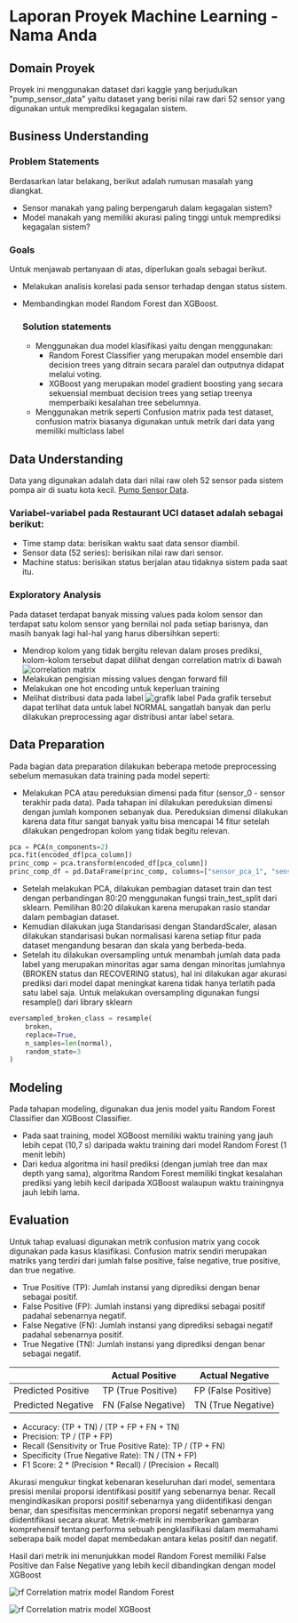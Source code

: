 # Laporan Proyek Machine Learning - Nama Anda

## Domain Proyek

Proyek ini menggunakan dataset dari kaggle yang berjudulkan "pump_sensor_data" yaitu dataset yang berisi nilai raw dari 52 sensor yang digunakan untuk memprediksi kegagalan sistem.

## Business Understanding

### Problem Statements

Berdasarkan latar belakang, berikut adalah rumusan masalah yang diangkat.
- Sensor manakah yang paling berpengaruh dalam kegagalan sistem?
- Model manakah yang memiliki akurasi paling tinggi untuk memprediksi kegagalan sistem?

### Goals

Untuk menjawab pertanyaan di atas, diperlukan goals sebagai berikut.
- Melakukan analisis korelasi pada sensor terhadap dengan status sistem.
- Membandingkan model Random Forest dan XGBoost.

    ### Solution statements
    - Menggunakan dua model klasifikasi yaitu dengan menggunakan: 
        - Random Forest Classifier yang merupakan model ensemble dari decision trees yang ditrain secara paralel dan outputnya didapat melalui voting.
        - XGBoost yang merupakan model gradient boosting yang secara sekuensial membuat decision trees yang setiap treenya memperbaiki kesalahan   tree sebelumnya.
    - Menggunakan metrik seperti Confusion matrix pada test dataset, confusion matrix biasanya digunakan untuk metrik dari data yang memiliki multiclass label 

## Data Understanding
Data yang digunakan adalah data dari nilai raw oleh 52 sensor pada sistem pompa air di suatu kota kecil. [Pump Sensor Data](https://www.kaggle.com/datasets/nphantawee/pump-sensor-data/data).

### Variabel-variabel pada Restaurant UCI dataset adalah sebagai berikut:
- Time stamp data: berisikan waktu saat data sensor diambil.
- Sensor data (52 series): berisikan nilai raw dari sensor.
- Machine status: berisikan status berjalan atau tidaknya sistem pada saat itu.

### Exploratory Analysis
Pada dataset terdapat banyak missing values pada kolom sensor dan terdapat satu kolom sensor yang bernilai nol pada setiap barisnya, dan masih banyak lagi hal-hal yang harus dibersihkan seperti:
- Mendrop kolom yang tidak bergitu relevan dalam proses prediksi, kolom-kolom tersebut dapat dilihat dengan correlation matrix di bawah
![correlation matrix](images/corr_matrix_zoomed.png)
- Melakukan pengisian missing values dengan forward fill
- Melakukan one hot encoding untuk keperluan training 
- Melihat distribusi data pada label
![grafik label](images/labels.png)
Pada grafik tersebut dapat terlihat data untuk label NORMAL sangatlah banyak dan perlu dilakukan preprocessing agar distribusi antar label setara.

## Data Preparation
Pada bagian data preparation dilakukan beberapa metode preprocessing sebelum memasukan data training pada model seperti:
- Melakukan PCA atau pereduksian dimensi pada fitur (sensor_0 - sensor terakhir pada data). Pada tahapan ini dilakukan pereduksian dimensi dengan jumlah komponen sebanyak dua. Pereduksian dimensi dilakukan karena data fitur sangat banyak yaitu bisa mencapai 14 fitur setelah dilakukan pengedropan kolom yang tidak begitu relevan.
```python
pca = PCA(n_components=2)
pca.fit(encoded_df[pca_column])
princ_comp = pca.transform(encoded_df[pca_column])
princ_comp_df = pd.DataFrame(princ_comp, columns=["sensor_pca_1", "sensor_pca_2"])
```
- Setelah melakukan PCA, dilakukan pembagian dataset train dan test dengan perbandingan 80:20 menggunakan fungsi train_test_split dari sklearn. Pemilihan 80:20 dilakukan karena merupakan rasio standar dalam pembagian dataset.
- Kemudian dilakukan juga Standarisasi dengan StandardScaler, alasan dilakukan standarisasi bukan normalisasi karena setiap fitur pada dataset mengandung besaran dan skala yang berbeda-beda.
- Setelah itu dilakukan oversampling untuk menambah jumlah data pada label yang merupakan minoritas agar sama dengan minoritas jumlahnya (BROKEN status dan RECOVERING status), hal ini dilakukan agar akurasi prediksi dari model dapat meningkat karena tidak hanya terlatih pada satu label saja. Untuk melakukan oversampling digunakan fungsi resample() dari library sklearn
```python
oversampled_broken_class = resample(
    broken,
    replace=True,
    n_samples=len(normal),
    random_state=3
)
```

## Modeling
Pada tahapan modeling, digunakan dua jenis model yaitu Random Forest Classifier dan XGBoost Classifier.
- Pada saat training, model XGBoost memiliki waktu training yang jauh lebih cepat (10,7 s) daripada waktu training dari model Random Forest (1 menit lebih)
- Dari kedua algoritma ini hasil prediksi (dengan jumlah tree dan max depth yang sama), algoritma Random Forest memiliki tingkat kesalahan prediksi yang lebih kecil daripada XGBoost walaupun waktu trainingnya jauh lebih lama.

## Evaluation
Untuk tahap evaluasi digunakan metrik confusion matrix yang cocok digunakan pada kasus klasifikasi. Confusion matrix sendiri merupakan matriks yang terdiri dari jumlah false positive, false negative, true positive, dan true negative. 

- True Positive (TP): Jumlah instansi yang diprediksi dengan benar sebagai positif.
- False Positive (FP): Jumlah instansi yang diprediksi sebagai positif padahal sebenarnya negatif.
- False Negative (FN): Jumlah instansi yang diprediksi sebagai negatif padahal sebenarnya positif.
- True Negative (TN): Jumlah instansi yang diprediksi dengan benar sebagai negatif.

|                    | Actual Positive               | Actual Negative               |
|--------------------|-------------------------------|-------------------------------|
| Predicted Positive | TP (True Positive)            | FP (False Positive)           |
| Predicted Negative | FN (False Negative)           | TN (True Negative)            |


- Accuracy: (TP + TN) / (TP + FP + FN + TN)
- Precision: TP / (TP + FP)
- Recall (Sensitivity or True Positive Rate): TP / (TP + FN)
- Specificity (True Negative Rate): TN / (TN + FP)
- F1 Score: 2 * (Precision * Recall) / (Precision + Recall)

Akurasi mengukur tingkat kebenaran keseluruhan dari model, sementara presisi menilai proporsi identifikasi positif yang sebenarnya benar. Recall mengindikasikan proporsi positif sebenarnya yang diidentifikasi dengan benar, dan spesifisitas mencerminkan proporsi negatif sebenarnya yang diidentifikasi secara akurat. Metrik-metrik ini memberikan gambaran komprehensif tentang performa sebuah pengklasifikasi dalam memahami seberapa baik model dapat membedakan antara kelas positif dan negatif.

Hasil dari metrik ini menunjukkan model Random Forest memiliki False Positive dan False Negative yang lebih kecil dibandingkan dengan model XGBoost

![rf](images/conf_matrix2.png)
Correlation matrix model Random Forest

![rf](images/conf_matrix.png)
Correlation matrix model XGBoost

